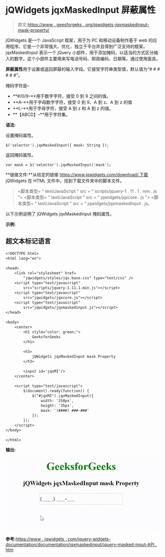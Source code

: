 # jQWidgets jqxMaskedInput 屏蔽属性

> 原文:[https://www . geesforgeks . org/jqwidgets-jqxmaskedinput-mask-property/](https://www.geeksforgeeks.org/jqwidgets-jqxmaskedinput-mask-property/)

jQWidgets 是一个 JavaScript 框架，用于为 PC 和移动设备制作基于 web 的应用程序。它是一个非常强大、优化、独立于平台并且得到广泛支持的框架。jqxMaskedInput 表示一个 jQuery 小部件，用于添加掩码，以适当的方式区分输入的数字。这个小部件主要用来写电话号码、邮政编码、日期等。通过使用面具。

**屏蔽属性**用于设置或返回屏蔽的输入字段。它接受字符串类型值，默认值为“# # # # # #”。

掩码字符是–

*   **#/0/9–**用于数字字符，接受 0 到 9 之间的值。
*   **A–**用于字母数字字符，接受 0 到 9、A 到 z、A 到 z 的值
*   **L–**用于字母字符，接受 A 到 z 和 A 到 z 的值。
*   **【ABCD】–**用于字符集。

**语法:**

设置掩码属性。

```
$('selector').jqxMaskedInput({ mask: String });
```

返回掩码属性。

```
var mask = $('selector').jqxMaskedInput('mask');
```

**链接文件:**从给定的链接 https://www.jqwidgets.com/download/.下载 jQWidgets 在 HTML 文件中，找到下载文件夹中的脚本文件。

> <link rel="”stylesheet”" href="”jqwidgets/styles/jqx.base.css”" type="”text/css”">
> <脚本类型= " text/JavaScript " src = " scripts/jquery-1 . 11 . 1 . min . js "></脚本类型>
> <脚本类型= " text/JavaScript " src = " jqwidgets/jqxcore . js "></脚本类型>
> <脚本类型= " text/JavaScript " src = " jqwidgets/jqxmaskedinput . js。

以下示例说明了 jQWidgets jqxMaskedInput 掩码属性。

**示例:**

## 超文本标记语言

```
<!DOCTYPE html>
<html lang="en">

<head>
    <link rel="stylesheet" href=
        "jqwidgets/styles/jqx.base.css" type="text/css" />
    <script type="text/javascript" 
        src="scripts/jquery-1.11.1.min.js"></script>
    <script type="text/javascript" 
        src="jqwidgets/jqxcore.js"></script>
    <script type="text/javascript" 
        src="jqwidgets/jqxmaskedinput.js"></script>
</head>

<body>
    <center>
        <h1 style="color: green;">
            GeeksforGeeks
        </h1>

        <h3>
            jQWidgets jqxMaskedInput mask Property
        </h3>

        <input id='jqxMI'/>
    </center>

    <script type="text/javascript">
        $(document).ready(function() {
            $("#jqxMI").jqxMaskedInput({
                width: '250px',
                height: '35px',
                mask: '(####) ###-###'
            });
        });
    </script>
</body>

</html>
```

**输出:**

![](img/54d9557c2610cd7a02bb907f149721f7.png)

**参考:**[https://www . jqwidgets . com/jquery-widgets-documentation/documentation/jqxmaskedinput/jquery-masked-input-API . htm](https://www.jqwidgets.com/jquery-widgets-documentation/documentation/jqxmaskedinput/jquery-masked-input-api.htm)